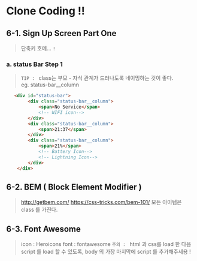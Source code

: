# Clone Coding !! 

## 6-1. Sign Up Screen Part One
> 단축키 
> 호메... `!`

### a. status Bar Step 1
> `TIP : ` class는 부모 - 자식 관계가 드러나도록 네이밍하는 것이 좋다.  
> eg. status-bar__column
```html
   <div id="status-bar">
        <div class="status-bar__column">
            <span>No Service</span>
            <!-- WIFI icon-->
        </div>
        <div class="status-bar__column">
            <span>21:37</span>
        </div>
        <div class="status-bar__column">
            <span>21%</span>
            <!-- Battery Icon-->
            <!-- Lightning Icon-->
        </div>
    </div>
```

## 6-2. BEM ( Block Element Modifier )
> http://getbem.com/
> https://css-tricks.com/bem-101/
> 모든 아이템은 class 를 가진다. 

## 6-3. Font Awesome
> icon : Heroicons
> font : fontawesome
> `주의 : ` html 과 css를 load 한 다음 script 를 load 할 수 있도록, body 의 가장 마지막에 script 를 추가해주세용 ! 
